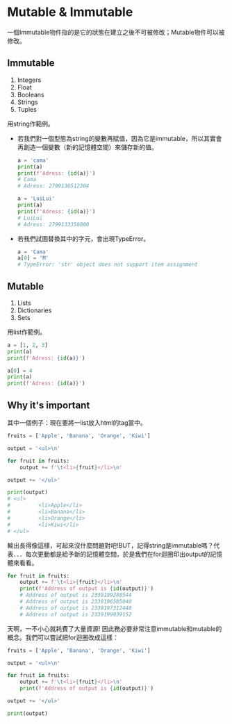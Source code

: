 # Mutable & Immutable

一個Immutable物件指的是它的狀態在建立之後不可被修改；Mutable物件可以被修改。

## Immutable

1. Integers
2. Float
3. Booleans
4. Strings
5. Tuples

用string作範例。

- 若我們對一個型態為string的變數再賦值，因為它是immutable，所以其實會再創造一個變數（新的記憶體空間）來儲存新的值。
  
  ```python
  a = 'cama'
  print(a)
  print(f'Adress: {id(a)}')
  # Cama
  # Adress: 2799136512304
  
  a = 'LuiLui'
  print(a)
  print(f'Adress: {id(a)}')
  # LuiLui
  # Adress: 2799133358000
  ```

- 若我們試圖替換其中的字元，會出現TypeError。
  
  ```python
  a = 'Cama'
  a[0] = 'M'
  # TypeError: 'str' object does not support item assignment
  ```

## Mutable

1. Lists
2. Dictionaries
3. Sets

用list作範例。

```python
a = [1, 2, 3]
print(a)
print(f'Adress: {id(a)}')

a[0] = 4
print(a)
print(f'Adress: {id(a)}')
```

## Why it's important

其中一個例子：現在要將一list放入html的tag當中。

```python
fruits = ['Apple', 'Banana', 'Orange', 'Kiwi']

output = '<ul>\n'

for fruit in fruits:
    output += f'\t<li>{fruit}</li>\n'

output += '</ul>'

print(output)
# <ul>
#         <li>Apple</li>
#         <li>Banana</li>
#         <li>Orange</li>
#         <li>Kiwi</li>
# </ul>
```

輸出長得像這樣，可起來沒什麼問題對吧!BUT，記得string是immutable嗎？代表．．．每次更動都是給予新的記憶體空間，於是我們在for迴圈印出output的記憶體來看看。

```python
for fruit in fruits:
    output += f'\t<li>{fruit}</li>\n'
    print(f'Address of output is {id(output)}')
    # Address of output is 2339199288544
    # Address of output is 2339196505040
    # Address of output is 2339197312448
    # Address of output is 2339199039152
```

天啊，一不小心就耗費了大量資源! 因此務必要非常注意immutable和mutable的概念。我們可以嘗試把for迴圈改成這樣：

```python
fruits = ['Apple', 'Banana', 'Orange', 'Kiwi']

output = '<ul>\n'

for fruit in fruits:
    output += f'\t<li>{fruit}</li>\n'
    print(f'Address of output is {id(output)}')

output += '</ul>'

print(output)
```
